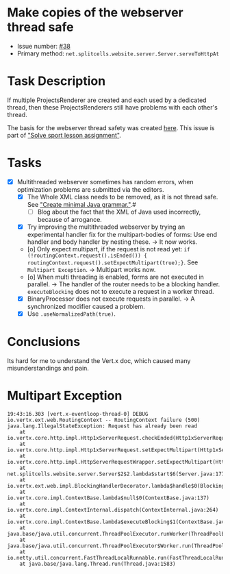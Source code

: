 # Make copies of the webserver thread safe
* Issue number: [\#38](https://codeberg.org/splitcells-net/net.splitcells.network.community/issues/38)
* Primary method: `net.splitcells.website.server.Server.serveToHttpAt`
# Task Description
If multiple ProjectsRenderer are created and each used by a dedicated thread,
then these ProjectsRenderers still have problems with each other's thread.

The basis for the webserver thread safety was created [here](../projects/2024-08-22-sigma-grind-of-24th-of-august-2024.md).
This issue is part of ["Solve sport lesson assignment"](2021-03-07-solve-sport-lesson-assignment.md).
# Tasks
* [x] Multithreaded webserver sometimes has random errors, when optimization problems are submitted via the editors.
    * [x] The Whole XML class needs to be removed, as it is not thread safe.
      See ["Create minimal Java grammar."](../compatibility-portability-and-adaptability/2021-03-08-create-minimal-java-grammar.md).#
        * [ ] Blog about the fact that the XML of Java used incorrectly, because of arrogance.
    * [x] Try improving the multithreaded webserver by trying an experimental handler fix for the multipart-bodies of forms:
      Use end handler and body handler by nesting these. -> It now works.
    * [o] Only expect multipart, if the request is not read yet: `if (!routingContext.request().isEnded()) { routingContext.request().setExpectMultipart(true);}`.
      See `Multipart Exception`. -> Multipart works now.
    * [o] When multi threading is enabled, forms are not executed in parallel. -> The handler of the router needs to be a blocking handler.
      `executeBlocking` does not to execute a request in a worker thread.
    * [x] BinaryProcessor does not execute requests in parallel. -> A synchronized modifier caused a problem.
    * [x] Use `.useNormalizedPath(true)`.
# Conclusions
Its hard for me to understand the Vert.x doc,
which caused many misunderstandings and pain.
# Multipart Exception
````
19:43:16.303 [vert.x-eventloop-thread-0] DEBUG io.vertx.ext.web.RoutingContext -- RoutingContext failure (500)
java.lang.IllegalStateException: Request has already been read
	at io.vertx.core.http.impl.Http1xServerRequest.checkEnded(Http1xServerRequest.java:671)
	at io.vertx.core.http.impl.Http1xServerRequest.setExpectMultipart(Http1xServerRequest.java:477)
	at io.vertx.core.http.impl.HttpServerRequestWrapper.setExpectMultipart(HttpServerRequestWrapper.java:254)
	at net.splitcells.website.server.Server$2$2.lambda$start$6(Server.java:177)
	at io.vertx.ext.web.impl.BlockingHandlerDecorator.lambda$handle$0(BlockingHandlerDecorator.java:48)
	at io.vertx.core.impl.ContextBase.lambda$null$0(ContextBase.java:137)
	at io.vertx.core.impl.ContextInternal.dispatch(ContextInternal.java:264)
	at io.vertx.core.impl.ContextBase.lambda$executeBlocking$1(ContextBase.java:135)
	at java.base/java.util.concurrent.ThreadPoolExecutor.runWorker(ThreadPoolExecutor.java:1144)
	at java.base/java.util.concurrent.ThreadPoolExecutor$Worker.run(ThreadPoolExecutor.java:642)
	at io.netty.util.concurrent.FastThreadLocalRunnable.run(FastThreadLocalRunnable.java:30)
	at java.base/java.lang.Thread.run(Thread.java:1583)
````
